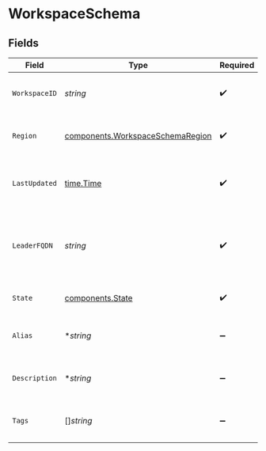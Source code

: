 # WorkspaceSchema


## Fields

| Field                                                                                | Type                                                                                 | Required                                                                             | Description                                                                          | Example                                                                              |
| ------------------------------------------------------------------------------------ | ------------------------------------------------------------------------------------ | ------------------------------------------------------------------------------------ | ------------------------------------------------------------------------------------ | ------------------------------------------------------------------------------------ |
| `WorkspaceID`                                                                        | *string*                                                                             | :heavy_check_mark:                                                                   | Unique identifier for the workspace                                                  | main                                                                                 |
| `Region`                                                                             | [components.WorkspaceSchemaRegion](../../models/components/workspaceschemaregion.md) | :heavy_check_mark:                                                                   | AWS region where the workspace is deployed                                           | us-west-2                                                                            |
| `LastUpdated`                                                                        | [time.Time](https://pkg.go.dev/time#Time)                                            | :heavy_check_mark:                                                                   | Timestamp when the workspace was last updated                                        | 2023-01-01T12:00:00Z                                                                 |
| `LeaderFQDN`                                                                         | *string*                                                                             | :heavy_check_mark:                                                                   | Fully Qualified Domain Name of the workspace leader                                  | workspace-leader.example.com                                                         |
| `State`                                                                              | [components.State](../../models/components/state.md)                                 | :heavy_check_mark:                                                                   | Current state of the workspace                                                       | Workspace-Active                                                                     |
| `Alias`                                                                              | **string*                                                                            | :heavy_minus_sign:                                                                   | User-friendly alias for the workspace                                                | Production Environment                                                               |
| `Description`                                                                        | **string*                                                                            | :heavy_minus_sign:                                                                   | Detailed description of the workspace                                                | Main production workspace for customer data processing                               |
| `Tags`                                                                               | []*string*                                                                           | :heavy_minus_sign:                                                                   | Tags associated with the workspace                                                   | [<br/>"production",<br/>"customer-data"<br/>]                                        |